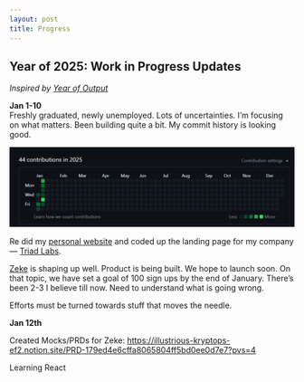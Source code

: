 ```yaml
---
layout: post 
title: Progress
---
```


<h2> Year of 2025: Work in Progress Updates </h2>

*Inspired by <a href="https://andykong.org/projects/yearofoutput" target="_blank">Year of Output</a>* 

**Jan 1-10**  
Freshly graduated, newly unemployed. Lots of uncertainties. I’m focusing on what matters. Been building quite a bit. My commit history is looking good.

![Github Contributions](/assets/images/github.png)

Re did my <a href="https://www.varunraghu.com/" target="_blank">personal website</a> and coded up the landing page for my company — <a href="https://triadlabs.co/" target="_blank">Triad Labs</a>. 

<a href="https://zeke.so/" target="_blank">Zeke</a> is shaping up well. Product is being built. We hope to launch soon. On that topic, we have set a goal of 100 sign ups by the end of January. There’s been 2-3 I believe till now. Need to understand what is going wrong. 

Efforts must be turned towards stuff that moves the needle. 

**Jan 12th**

Created Mocks/PRDs for Zeke: https://illustrious-kryptops-ef2.notion.site/PRD-179ed4e6cffa8065804ff5bd0ee0d7e7?pvs=4

Learning React 
